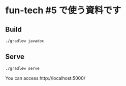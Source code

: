 # fun-tech #5 で使う資料です

## Build

```bash
./gradlew javadoc
```

## Serve

```bash
./gradlew serve
```

You can access http://localhost:5000/
